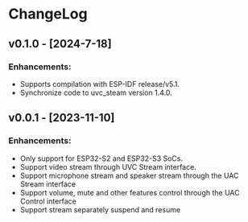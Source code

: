 # ChangeLog

## v0.1.0 - [2024-7-18]

###  Enhancements:

* Supports compilation with ESP-IDF release/v5.1.
* Synchronize code to uvc_steam version 1.4.0.

## v0.0.1 - [2023-11-10]

###  Enhancements:

* Only support for ESP32-S2 and ESP32-S3 SoCs.
* Support video stream through UVC Stream interface.
* Support microphone stream and speaker stream through the UAC Stream interface
* Support volume, mute and other features control through the UAC Control interface
* Support stream separately suspend and resume